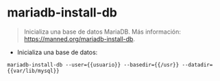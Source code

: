 # mariadb-install-db

> Inicializa una base de datos MariaDB.
> Más información: <https://manned.org/mariadb-install-db>.

- Inicializa una base de datos:

`mariadb-install-db --user={{usuario}} --basedir={{/usr}} --datadir={{var/lib/mysql}}`
